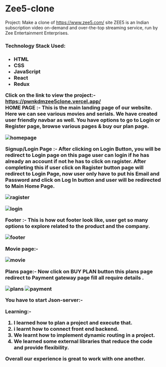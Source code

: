 # Zee5-clone

Project: Make a clone of https://www.zee5.com/ site
ZEE5 is an Indian subscription video on-demand and over-the-top streaming service, run by Zee Entertainment Enterprises.

<h3>Technology Stack Used:<h3> 
  <ul>
    <li>HTML</li>
    <li>CSS</li>
    <li>JavaScript</li>
    <li>React</li>
    <li>Redux</li>
  </ul>

  Click on the link to view the project:- https://pwnkdmzee5clone.vercel.app/ </br>
HOME PAGE :-
This is the main landing page of our website. Here we can see various movies and serials. We have created user friendly navbar as well. You have options to go to Login or Register page, browse various pages &  buy our plan page.

![homepage](https://user-images.githubusercontent.com/99590191/174241922-a301f02b-25f6-4d22-9108-bfa7b9ef594a.png)



Signup/Login Page :-
After clicking on Login Button, you will be redirect to Login page on this page user can  login if he has already an account if not he has to click on ragister. After completing this if user click on Ragister button page will redirect to Login Page, now user only have to put his Email and Password and click on Log In button and user will be redirected to Main Home Page.

![ragister](https://user-images.githubusercontent.com/99590191/174242565-0850e28c-4266-4a06-ab7b-a588d39730b5.png)

![login](https://user-images.githubusercontent.com/99590191/174242589-9b6585d8-165a-43ba-9409-e7330a592464.png)





Footer :-
This is how out footer look like, user get so many options to explore related to the product and the company.

![footer](https://user-images.githubusercontent.com/99590191/174243173-9d857dbe-8583-4c5a-991e-ed77c09999be.png)




Movie page:-

![movie](https://user-images.githubusercontent.com/99590191/174243616-06a39312-3aba-470b-ad88-65924776c709.png)



Plans page:-
Now click on BUY PLAN button this plans page redirect to Payment gateway page
fill all require details .

![plans](https://user-images.githubusercontent.com/99590191/174244125-28598c5b-829d-4f6a-9c11-20280183d739.png)
![payment](https://user-images.githubusercontent.com/99590191/174244342-b261a47a-dd0f-4558-8975-1eaa988c7c10.png)


You have to start Json-server:-



Learning:-

1. I  learned how to plan a project and execute that.
2. i learnt how to connect front end backend.
3. We learnt how to implement dynamic routing in a project.
4. We learned some external libraries that reduce the code and provide flexibility.

Overall our experience is great to work with one another. 

